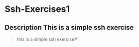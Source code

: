 # Ssh-Exercises1
##  Description This is a simple ssh exercise
>this is a simple ssh exercise#   

 
 
